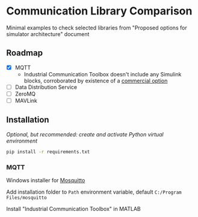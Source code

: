# Communication Library Comparison

Minimal examples to check selected libraries from "Proposed options for simulator architecture" document

## Roadmap

- [x] MQTT
  - Industrial Communication Toolbox doesn't include any Simulink blocks, corroborated by existence of a [commercial option](https://www.speedgoat.com/products/mqtt-client)
- [ ] Data Distribution Service
- [ ] ZeroMQ
- [ ] MAVLink

## Installation

_Optional, but recommended: create and activate Python virtual environment_

```bash
pip install -r requirements.txt
```

### MQTT

Windows installer for [Mosquitto](https://mosquitto.org/download/)

Add installation folder to `Path` environment variable, default `C:/Program Files/mosquitto`

Install "Industrial Communication Toolbox" in MATLAB
